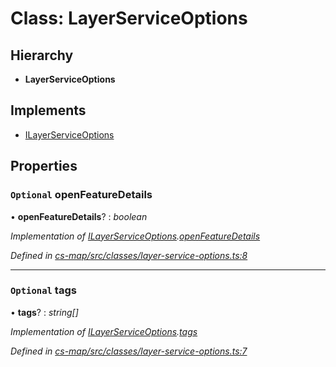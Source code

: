 # Class: LayerServiceOptions

## Hierarchy

* **LayerServiceOptions**

## Implements

* [ILayerServiceOptions](../interfaces/_cs_map_src_classes_layer_service_options_.ilayerserviceoptions.md)

## Properties

### `Optional` openFeatureDetails

• **openFeatureDetails**? : *boolean*

*Implementation of [ILayerServiceOptions](../interfaces/_cs_map_src_classes_layer_service_options_.ilayerserviceoptions.md).[openFeatureDetails](../interfaces/_cs_map_src_classes_layer_service_options_.ilayerserviceoptions.md#optional-openfeaturedetails)*

*Defined in [cs-map/src/classes/layer-service-options.ts:8](https://github.com/RichardHovenkamp/csnext/blob/0e0b9b29/packages/cs-map/src/classes/layer-service-options.ts#L8)*

___

### `Optional` tags

• **tags**? : *string[]*

*Implementation of [ILayerServiceOptions](../interfaces/_cs_map_src_classes_layer_service_options_.ilayerserviceoptions.md).[tags](../interfaces/_cs_map_src_classes_layer_service_options_.ilayerserviceoptions.md#optional-tags)*

*Defined in [cs-map/src/classes/layer-service-options.ts:7](https://github.com/RichardHovenkamp/csnext/blob/0e0b9b29/packages/cs-map/src/classes/layer-service-options.ts#L7)*
